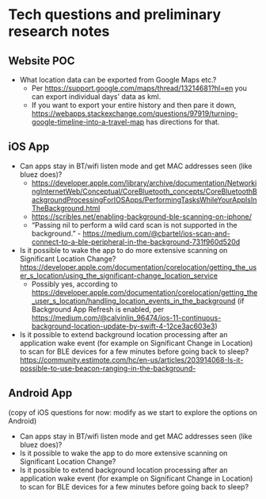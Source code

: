 # Tech questions and preliminary research notes
## Website POC
* What location data can be exported from Google Maps etc.?
  * Per <https://support.google.com/maps/thread/13214681?hl=en> you can export individual days' data as kml.
  * If you want to export your entire history and then pare it down, <https://webapps.stackexchange.com/questions/97919/turning-google-timeline-into-a-travel-map> has directions for that.
## iOS App
* Can apps stay in BT/wifi listen mode and get MAC addresses seen (like bluez does)?
  * <https://developer.apple.com/library/archive/documentation/NetworkingInternetWeb/Conceptual/CoreBluetooth_concepts/CoreBluetoothBackgroundProcessingForIOSApps/PerformingTasksWhileYourAppIsInTheBackground.html>
  * <https://scribles.net/enabling-background-ble-scanning-on-iphone/>
  * “Passing nil to perform a wild card scan is not supported in the background.” - <https://medium.com/@cbartel/ios-scan-and-connect-to-a-ble-peripheral-in-the-background-731f960d520d>
* Is it possible to wake the app to do more extensive scanning on Significant Location Change? <https://developer.apple.com/documentation/corelocation/getting_the_user_s_location/using_the_significant-change_location_service>
  * Possibly yes, according to <https://developer.apple.com/documentation/corelocation/getting_the_user_s_location/handling_location_events_in_the_background> (if Background App Refresh is enabled, per <https://medium.com/@calvinlin_96474/ios-11-continuous-background-location-update-by-swift-4-12ce3ac603e3>)
* Is it possible to extend background location processing after an application wake event (for example on Significant Change in Location) to scan for BLE devices for a few minutes before going back to sleep? <https://community.estimote.com/hc/en-us/articles/203914068-Is-it-possible-to-use-beacon-ranging-in-the-background->
## Android App
(copy of iOS questions for now: modify as we start to explore the options on Android)
* Can apps stay in BT/wifi listen mode and get MAC addresses seen (like bluez does)?
* Is it possible to wake the app to do more extensive scanning on Significant Location Change? 
* Is it possible to extend background location processing after an application wake event (for example on Significant Change in Location) to scan for BLE devices for a few minutes before going back to sleep?
